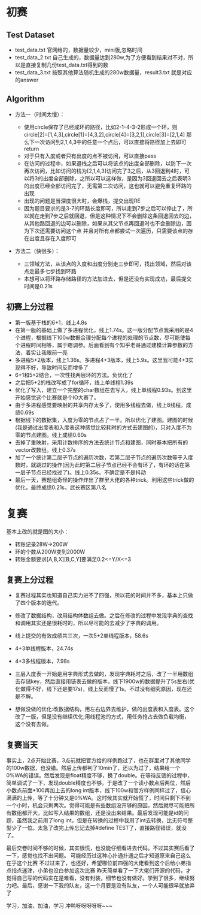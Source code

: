 # 初赛
## Test Dataset
- test_data.txt 官网给的，数据量较少，mini版,忽略时间
- test_data_2.txt 自己生成的，数据量达到280w,为了方便看到结果对不对，所以是直接复制几份test_data.txt得到的数
- test_data_3.txt 按照其他算法随机生成的280w数据量，result3.txt 就是对应的answer


## Algorithm

- 方法一（时间太慢）：
    - 使用circle保存了已经成环的路径，比如2-1-4-3-2形成一个环，则circle[2]=[1,4,3],circle[1]=[4,3,2],circle[4]=[3,2,1],circle[3]=[2,1,4]
    那么下一次访问到2,1,4,3中的任意一个点后，可以直接将路径加上去即可return
    - 对于只有入度或者只有出度的点不被访问，可以直接pass
    - 在访问的过程中，如果退栈之后可以将该点的出度全部删除，以防下一次再次访问，比如访问的栈为[2,1,4,3]访问完了3之后，从3回退到4时，可以将3的出度全部删除，之所以可以这样做，是因为3回退回去之后表明3的出度已经全部访问完了，无需第二次访问，这也就可以避免重复环路的出现
    - 出现的问题是当深度很大时，会爆栈，提交出现RE
    - 因为题目要求的是3-7的环路长度即可，所以走到7步之后可以停止了，所以就在走到7步之后就回退，但是这种情况下不会删除这条回退回去的边，从其他路回退的边可以删除，如果从其父节点再回退时也不会删除边，因为下次还需要访问这个点
    并且对所有点都尝试一次遍历，只需要该点的存在出度且存在入度即可


- 方法二（快很多）：
    - 三领域方法，从该点的入度和出度分别走三步即可，找出领域，然后对该点走最多七步找到环路
    - 本想可以将环路存储路径的方法加进去，但是还没有实现成功，最后提交时间是0.21s

## 初赛上分过程
- 第一版基于栈的6+1，线上4.8s
- 在第一版的基础上做了多进程优化，线上1.74s。这一版分配节点我采用的是4个进程，根据线下100w数据合理分配每个进程的处理的节点数，尽可能使每个进程时间相等，属于瞎调参。后面看到有个知乎老哥通过建模计算参数的方法，着实让我眼前一亮
- 多进程5+2版本，线上1.36s。多进程4+3版本，线上5.9s。这里我可能4+3实现得不好，导致时间反而增多了
- 6+1和5+2结合，一次性找两层环的方法。负优化了
- 之后把5+2的栈改写成了for循环，线上单线程1.39s
- 优化了写入，建立一个完整的char数组在去写入，线上单线程0.93s。到这里开始感觉这个比赛就是个IO大赛了。
- 由于多进程感觉要映射的共享内存太多了，使用多线程去做，线上8线程，成绩0.69s
- 根据线下的数据集，入度为零的节点占了一半。所以优化了建图。建图的时候(我是通过出度表和入度表这种感觉比较耗时的方式去建图的)，只对入度不为零的节点建图。线上成绩0.60s
- 去掉了重映射，采用计数排序的方法去统计节点和建图，同时基本把所有的vector改数组。线上0.37s
- 加了一个统计第二层子节点的遍历次数，若第二层子节点的遍历次数等于入度数时，就跳过的操作(因为此时第二层子节点已经不会有环了，有环的话在第一层子节点已经找过了)。线上0.35s。不确定是不是抖动
- 最后一天，赛题组奇怪的操作炸出了群里大佬的各种trick。利用这些trick做的优化，最终成绩0.21s，武长赛区第八名


# 复赛

基本上改的就是图的大小：
- 转账记录28W->200W
- 环的个数从200W变到2000W
- 转账金额要求[A,B,X][B,C,Y]要满足0.2<=Y/X<=3

## 复赛上分过程

- 复赛过程其实也知道自己实力进不了四强，所以花的时间并不多，基本上只做了四个版本的迭代。

- 修改了数据结构，改用结构体数组去做。之后在修改的过程中发现字典的查找和调用其实还是很耗时的，所以尽可能的去减少了字典的调用。
- 线上提交的有效成绩共三次，一次5+2单线程版本，58.6s
- 4+3单线程版本，24.74s
- 4+3多线程版本，7.98s
- 三层入度表一开始是用字典形式去做的，发现字典耗时之后，改了一半用数组去存储key，然后直接用链表去做的版本，线下1900w的数据提升了5s左右(优化做得不好，线下还是要17s)，线上反而慢了1s。不过没有细究原因，现在还是不解。
- 想做没做的优化:改数据结构，用左右边界去维护，做的出度表和入度表。这个改了一版，但是没有继续优化;用线程池的方式，用任务抢占去做负载均衡，这个没有去做。



## 复赛当天
事实上，2点开始比赛，3点前就把官方给的样例跑过了，也在群里对了其他同学的100w数据，也没错。然后上传都判了10min了，还以为过了，结果给一个0%WA的错误。然后发现是float精度不够，换了double。在等待反馈的过程中，简单调试了一下，发现double精度也不够。于是改了一个读小数点后两位，然后小数点前面*100再加上去的long int版本，线下100w和官方样例同样过了，信心满满的上传，等了十分钟又是0%WA。这时候其实就开始慌了，时间只剩下不到一个小时，机会只剩两次。觉得可能是有些数组没开够的原因，然后就尽可能把所有数组都开大，比如写入结果的数组，还是没出来结果。最后发现可能是id的问题，虽然我之前用了long int，但是在转换的过程中我用了int去转换，比无符号整型少了一位。太急了改完上传忘记去掉#define TEST了，直接路径错误，就没了。

最后交卷时间不够的时候，其实很慌，也没能仔细看进去代码。不过其实赛后看了一下，感觉也找不出问题。
可能经历过这种心扑通扑通之后才知道原来自己这么在乎这个比赛
不过过来了，也还好，希望哪位前四强的大佬看到这个后给小弟指点指点迷津，小弟也没白参加这次比赛
昨天简单看了一下大佬们开源的代码，才觉得自己写的代码实在是难看，没有封装，细节也没有做好。学到了很多，继续努力吧。最后，感谢一下我的队友，这一个月要是没有队友，一个人可能很早就放弃了

学习，加油，加油，学习
冲鸭呀呀呀呀呀~~~

